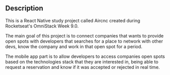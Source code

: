 ## Description

This is a React Native study project called Aircnc created during Rocketseat's OmniStack Week 9.0.

The main goal of this project is to connect companies that wants to provide open spots with developers that searches for a place to network with other devs, know the company and work in that open spot for a period.

The mobile app part is to allow developers to access companies open spots based on the technologies stack that they are interested in, being able to request a reservation and know if it was accepted or rejected in real time.
